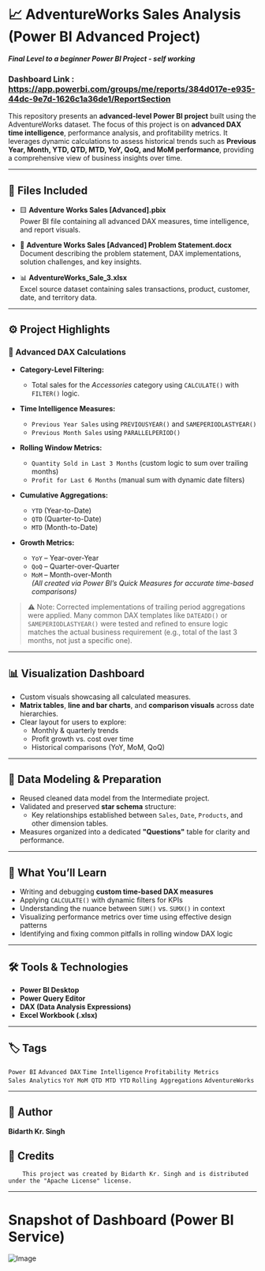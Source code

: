 # 📈 AdventureWorks Sales Analysis (Power BI Advanced Project)
***Final Level to a beginner Power BI Project - self working***

### Dashboard Link : https://app.powerbi.com/groups/me/reports/384d017e-e935-44dc-9e7d-1626c1a36de1/ReportSection

This repository presents an **advanced-level Power BI project** built using the AdventureWorks dataset. The focus of this project is on **advanced DAX time intelligence**, performance analysis, and profitability metrics. It leverages dynamic calculations to assess historical trends such as **Previous Year, Month, YTD, QTD, MTD, YoY, QoQ, and MoM performance**, providing a comprehensive view of business insights over time.

---

## 📂 Files Included

- 🟨 **Adventure Works Sales [Advanced].pbix**  
  Power BI file containing all advanced DAX measures, time intelligence, and report visuals.

- 📄 **Adventure Works Sales [Advanced] Problem Statement.docx**  
  Document describing the problem statement, DAX implementations, solution challenges, and key insights.

- 📊 **AdventureWorks_Sale_3.xlsx**  
  Excel source dataset containing sales transactions, product, customer, date, and territory data.

---

## ⚙️ Project Highlights

### 🧠 Advanced DAX Calculations

- **Category-Level Filtering:**
  - Total sales for the *Accessories* category using `CALCULATE()` with `FILTER()` logic.

- **Time Intelligence Measures:**
  - `Previous Year Sales` using `PREVIOUSYEAR()` and `SAMEPERIODLASTYEAR()`
  - `Previous Month Sales` using `PARALLELPERIOD()`

- **Rolling Window Metrics:**
  - `Quantity Sold in Last 3 Months` (custom logic to sum over trailing months)
  - `Profit for Last 6 Months` (manual sum with dynamic date filters)

- **Cumulative Aggregations:**
  - `YTD` (Year-to-Date)
  - `QTD` (Quarter-to-Date)
  - `MTD` (Month-to-Date)

- **Growth Metrics:**
  - `YoY` – Year-over-Year
  - `QoQ` – Quarter-over-Quarter
  - `MoM` – Month-over-Month  
  *(All created via Power BI’s Quick Measures for accurate time-based comparisons)*

> ⚠️ Note: Corrected implementations of trailing period aggregations were applied. Many common DAX templates like `DATEADD()` or `SAMEPERIODLASTYEAR()` were tested and refined to ensure logic matches the actual business requirement (e.g., total of the last 3 months, not just a specific one).

---

## 📊 Visualization Dashboard

- Custom visuals showcasing all calculated measures.
- **Matrix tables**, **line and bar charts**, and **comparison visuals** across date hierarchies.
- Clear layout for users to explore:
  - Monthly & quarterly trends
  - Profit growth vs. cost over time
  - Historical comparisons (YoY, MoM, QoQ)

---

## 🧹 Data Modeling & Preparation

- Reused cleaned data model from the Intermediate project.
- Validated and preserved **star schema** structure:
  - Key relationships established between `Sales`, `Date`, `Products`, and other dimension tables.
- Measures organized into a dedicated **"Questions"** table for clarity and performance.

---

## 🧠 What You’ll Learn

- Writing and debugging **custom time-based DAX measures**
- Applying `CALCULATE()` with dynamic filters for KPIs
- Understanding the nuance between `SUM()` vs. `SUMX()` in context
- Visualizing performance metrics over time using effective design patterns
- Identifying and fixing common pitfalls in rolling window DAX logic

---

## 🛠 Tools & Technologies

- **Power BI Desktop**
- **Power Query Editor**
- **DAX (Data Analysis Expressions)**
- **Excel Workbook (.xlsx)**

---

## 🏷 Tags

`Power BI` `Advanced DAX` `Time Intelligence` `Profitability Metrics`  
`Sales Analytics` `YoY MoM QTD MTD YTD` `Rolling Aggregations` `AdventureWorks`

---

## 👤 Author

**Bidarth Kr. Singh**

## 📌 Credits

        This project was created by Bidarth Kr. Singh and is distributed under the "Apache License" license.

---

# Snapshot of Dashboard (Power BI Service)

![Image](https://github.com/user-attachments/assets/03a143c2-e2cb-48a8-8cd7-1183642fc3ea)
